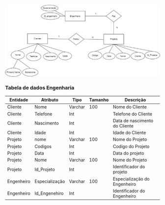 <img src="DiagramaEngenharia.jpg"
alt="Imagem Diagrama Engenharia" />

### Tabela de dados Engenharia 
| Entidade | Atributo | Tipo | Tamanho | Descrição |
|----------|----------|------|---------|-----------|
| Cliente   | Nome      | Varchar |  100       | Nome do Cliente |
| Cliente    | Telefone   | Int |   | Telefone do Cliente |
| Cliente    | Nascimento   | Int |    | Data de nascimento do Cliente |
| Cliente   | Idade     | Int  |         | Idade do Cliente |
| Projeto    | nome     | Varchar | 100   | Nome do Projeto |
| Projeto| Codigos       | Int  |         | Codigo do Projeto |
| Projeto| Data | Int  |         | Data do projeto |
| Projeto| Nome | Varchar  |  100       | Nome do Projeto |
| Projeto| Id_Projeto | Int |    | Identificador do projeto|
| Engenheiro| Especialização | Varchar  |  100       | Especialização do Engenheiro |
| Engenheiro| Id_Engenehiro | Int |    | Identificador do Engenheiro|
